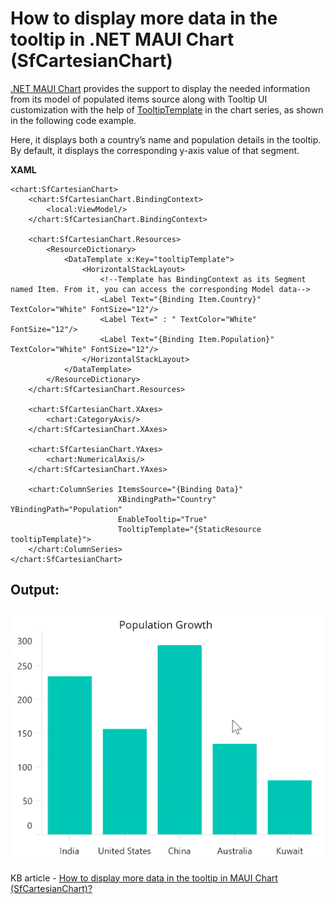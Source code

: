 # How to display more data in the tooltip in .NET MAUI Chart (SfCartesianChart)

[.NET MAUI Chart](https://www.syncfusion.com/maui-controls/maui-charts) provides the support to display the needed information from its model of populated items source along with Tooltip UI customization with the help of [TooltipTemplate](https://help.syncfusion.com/cr/maui/Syncfusion.Maui.Charts.ChartSeries.html#Syncfusion_Maui_Charts_ChartSeries_TooltipTemplate) in the chart series, as shown in the following code example. 

Here, it displays both a country’s name and population details in the tooltip. By default, it displays the corresponding y-axis value of that segment.

**XAML**

```
<chart:SfCartesianChart>
    <chart:SfCartesianChart.BindingContext>
        <local:ViewModel/>
    </chart:SfCartesianChart.BindingContext>

    <chart:SfCartesianChart.Resources>
        <ResourceDictionary>
            <DataTemplate x:Key="tooltipTemplate">
                <HorizontalStackLayout>
                    <!--Template has BindingContext as its Segment named Item. From it, you can access the corresponding Model data-->
                    <Label Text="{Binding Item.Country}" TextColor="White" FontSize="12"/>
                    <Label Text=" : " TextColor="White" FontSize="12"/>
                    <Label Text="{Binding Item.Population}" TextColor="White" FontSize="12"/>
                </HorizontalStackLayout>
            </DataTemplate>
        </ResourceDictionary>
    </chart:SfCartesianChart.Resources>

    <chart:SfCartesianChart.XAxes>
        <chart:CategoryAxis/>
    </chart:SfCartesianChart.XAxes>

    <chart:SfCartesianChart.YAxes>
        <chart:NumericalAxis/>
    </chart:SfCartesianChart.YAxes>

    <chart:ColumnSeries ItemsSource="{Binding Data}"
                        XBindingPath="Country" YBindingPath="Population"
                        EnableTooltip="True"
                        TooltipTemplate="{StaticResource tooltipTemplate}">
    </chart:ColumnSeries>
</chart:SfCartesianChart>
```

## Output:

![Tooltip with more data in MAUI chart](MAUI_Chart_Tooltip_Mutiple_Values.gif)

KB article - [How to display more data in the tooltip in MAUI Chart (SfCartesianChart)?](https://www.syncfusion.com/kb/13663/how-to-display-more-data-in-the-tooltip-in-maui-chart-sfcartesianchart)
